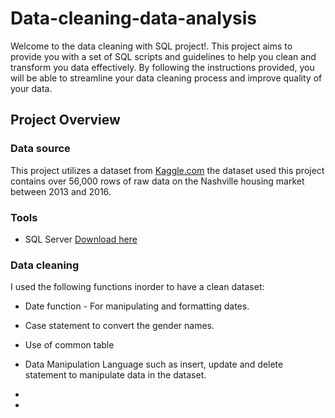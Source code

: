 # Data-cleaning-data-analysis
Welcome to the data cleaning with SQL project!. This project aims to provide you with a set of SQL scripts and guidelines to help you clean and transform you data effectively. By following the instructions provided, you will be able to streamline your data cleaning process and improve quality of your data.


## Project Overview
### Data source
This project utilizes a dataset from [Kaggle.com](http://www.kaggle.com)
the dataset used this project contains over 56,000 rows of raw data on the Nashville housing market between 2013 and 2016.

### Tools
 - SQL Server [Download here](http://www.SQLServer.com)
### Data cleaning
I used the following functions inorder to have a clean dataset: 
- Date function - For manipulating and formatting dates.
- Case statement to convert the gender names.
- Use of common table
- Data Manipulation Language such as insert, update and delete statement to manipulate data in the dataset.
  
- 
-  
